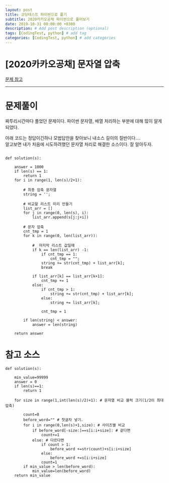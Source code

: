 ```yaml
---
layout: post
title: 코딩테스트 파이썬으로 풀기
subtitle: 2020카카오공채 파이썬으로 풀어보기
date: 2019-10-31 00:00:00 +0300
description: # Add post description (optional)
tags: [CodingTest, python] # add tag
categories: [CodingTest, python] # add categories
---
```


# [2020카카오공채] 문자열 압축

[문제 참고](https://programmers.co.kr/learn/courses/30/lessons/60057?language=python)

---

# 문제풀이

짜투리시간마다 풀었던 문제이다. 파이썬 문자열, 배열 처리하는 부분에 대해 많이 알게되었다.

아래 코드는 정답이긴하나 모법답안을 찾아보니 내소스 길이의 절반이다....  
알고보면 내가 처음에 시도하려했던 문자열 처리로 해결한 소스이다. 잘 알아두자.

```

def solution(s):

    answer = 1000
    if len(s) == 1:
        return 1
    for i in range(1, len(s)/2+1):

        # 최종 압축 문자열
        string = '';

        # 비교할 리스트 미리 만들기
        list_arr = []
        for j in range(0, len(s), i):
            list_arr.append(s[j:j+i])

        # 문자 압축
        cnt_tmp = 1
        for k in range(0, len(list_arr)):

            #  마지막 리스트 값일때
            if k == len(list_arr) -1:
                if cnt_tmp == 1:
                    cnt_tmp = "";
                string += str(cnt_tmp) + list_arr[k];
                break

            if list_arr[k] == list_arr[k+1]:
                cnt_tmp += 1
            else:
                if cnt_tmp > 1:
                    string += str(cnt_tmp) + list_arr[k];
                else:
                    string += list_arr[k];

	            cnt_tmp = 1

        if len(string) < answer:
            answer = len(string)

    return answer
```

# 참고 소스

```
def solution(s):

    min_value=99999
    answer = 0
    if len(s)==1:
        return 1

    for size in range(1,int(len(s)/2)+1): # 문자열 비교 블럭 크기(1/2이 최대압축)

        count=0
        before_word="" # 첫글자 넣기.
        for i in range(0,len(s)+1,size): # 사이즈별 비교
            if before_word[-size:]==s[i:i+size]: # 같다면
                count+=1
            else: # 다르다면
                if count > 1:
                    before_word +=str(count)+s[i:i+size]
                else:
                    before_word +=s[i:i+size]
                count=1
        if min_value > len(before_word):
            min_value=len(before_word)
    return min_value
```
